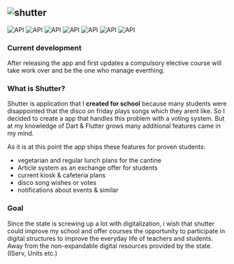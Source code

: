 ## ![shutter](https://github.com/Zopnote/shutter/assets/126571884/435f0cc7-b7df-415b-ac0c-c0e65047dc25)



![API](https://img.shields.io/badge/Language_-_Dart-2146E9)   ![API](https://img.shields.io/badge/Platform_-_iOS_&_Android-DECD63)    ![API](https://img.shields.io/badge/Status_-_Final_touch-88DE63)     ![API](https://img.shields.io/badge/API_-Flutter-97DBD9)     ![API](https://img.shields.io/badge/Current_version-1.0-DB9797)       ![API](https://img.shields.io/badge/Made_for-IGSDEL-97DBC9)     ![API](https://img.shields.io/badge/PlayStore-AppStore-DB97D1) 

### Current development
After releasing the app and first updates a compulsory elective course will take work over and be the one who manage everthing.

### What is Shutter?
Shutter is application that I **created for school** because many students were disappointed that the disco on friday plays songs which they arent like.
So I decided to create a app that handles this problem with a voting system. 
But at my knowledge of Dart & Flutter grows many additional features came in my mind.

As it is at this point the app ships these features for proven students:
- vegetarian and regular lunch plans for the cantine
- Article system as an exchange offer for students
- current kiosk & cafeteria plans
- disco song wishes or votes
- notifications about events & similar

### Goal
Since the state is screwing up a lot with digitalization, i wish that shutter could improve my school and offer courses the opportunity to participate in digital structures to improve the everyday life of teachers and students. Away from the non-expandable digital resources provided by the state. (IServ, Units etc.)
